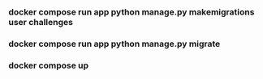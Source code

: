 ### docker compose run app python manage.py makemigrations user challenges
### docker compose run app python manage.py migrate
### docker compose up
